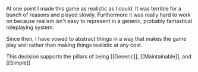 At one point I made this game as realistic as I could. It was terrible for a bunch of reasons and played slowly. Furthermore it was really hard to work on because realism isn't easy to represent in a generic, probably fantastical roleplaying system.

Since then, I have vowed to abstract things in a way that makes the game play well rather than making things realistic at any cost.

This decision supports the pillars of being [[Generic]], [[Maintainable]], and [[Simple]]